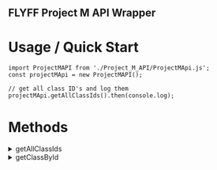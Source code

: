 FLYFF Project M API Wrapper
---------------------------  

# Usage / Quick Start
```
import ProjectMAPI from './Project_M_API/ProjectMApi.js';
const projectMApi = new ProjectMAPI();

// get all class ID's and log them
projectMApi.getAllClassIds().then(console.log);
```

# Methods

<details><summary>getAllClassIds</summary>
<p>   

```javascript
// Returns a list of all ID's. E.G [764, 2246 ...]
projectMApi.getAllClassIds().then(console.log);
```
</p>
</details>


<details><summary>getClassById</summary>
<p>

```javascript
projectMApi.getClassById(764).then(console.log);
```
</p>
</details>